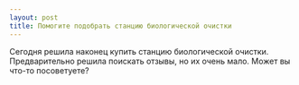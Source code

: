 ```yaml
---
layout: post 
title: Помогите подобрать станцию биологической очистки 
--- 
```

Сегодня решила наконец купить станцию биологической очистки. Предварительно решила поискать отзывы, но их очень мало. Может вы что-то посоветуете?